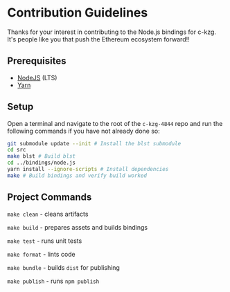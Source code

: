 # Contribution Guidelines

Thanks for your interest in contributing to the Node.js bindings for c-kzg. It's people like you that push the Ethereum ecosystem forward!!

## Prerequisites

- [NodeJS](https://nodejs.org/) (LTS)
- [Yarn](https://yarnpkg.com/)

## Setup

Open a terminal and navigate to the root of the `c-kzg-4844` repo and run the following commands if you have not already done so:

```sh
git submodule update --init # Install the blst submodule
cd src
make blst # Build blst
cd ../bindings/node.js
yarn install --ignore-scripts # Install dependencies
make # Build bindings and verify build worked
```

## Project Commands

`make clean` - cleans artifacts

`make build` - prepares assets and builds bindings

`make test` - runs unit tests

`make format` - lints code

`make bundle` - builds `dist` for publishing

`make publish` - runs `npm publish`
